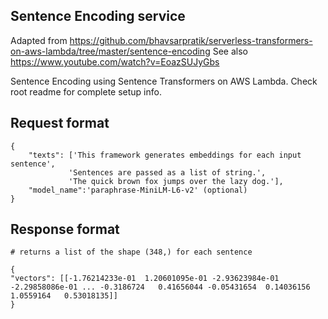 ## Sentence Encoding service
Adapted from https://github.com/bhavsarpratik/serverless-transformers-on-aws-lambda/tree/master/sentence-encoding
See also https://www.youtube.com/watch?v=EoazSUJyGbs


Sentence Encoding using Sentence Transformers on AWS Lambda. Check root readme for complete setup info.

## Request format

```
{
    "texts": ['This framework generates embeddings for each input sentence',
             'Sentences are passed as a list of string.',
             'The quick brown fox jumps over the lazy dog.'],
    "model_name":'paraphrase-MiniLM-L6-v2' (optional)    
}
```

## Response format

```
# returns a list of the shape (348,) for each sentence

{
"vectors": [[-1.76214233e-01  1.20601095e-01 -2.93623984e-01 -2.29858086e-01 ... -0.3186724   0.41656044 -0.05431654  0.14036156  1.0559164   0.53018135]]
}
```
